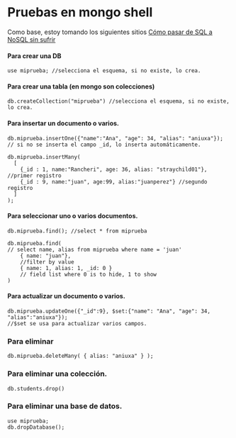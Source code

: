 # Pruebas en mongo shell

Como base, estoy tomando los siguientes sitios [Cómo pasar de SQL a NoSQL sin sufrir]

[Cómo pasar de SQL a NoSQL sin sufrir]: https://medium.com/techwomenc/como-pasar-de-sql-a-nosql-sin-sufrir-e34dd22349e5
[segunda parte]: https://medium.com/techwomenc/como-pasar-de-sql-a-nosql-sin-sufrir-2-b072b98b258f

#### Para crear una DB
    use miprueba; //selecciona el esquema, si no existe, lo crea.
    
#### Para crear una tabla (en mongo son colecciones)
    db.createCollection("miprueba") //selecciona el esquema, si no existe, lo crea.
    
#### Para insertar un documento o varios.
    db.miprueba.insertOne({"name":"Ana", "age": 34, "alias": "aniuxa"});
    // si no se inserta el campo _id, lo inserta automáticamente.
    
    db.miprueba.insertMany(
      [
        {_id : 1, name:"Rancheri", age: 36, alias: "straychild01"}, //primer registro
        {_id : 9, name:"juan", age:99, alias:"juanperez"} //segundo registro
      ]
    );
    
#### Para seleccionar uno o varios documentos.
    db.miprueba.find(); //select * from miprueba
    
    db.miprueba.find(
    // select name, alias from miprueba where name = 'juan'
	    { name: "juan"},
	    //filter by value
	    { name: 1, alias: 1, _id: 0 }
	    // field list where 0 is to hide, 1 to show
    )
    
#### Para actualizar un documento o varios.
    db.miprueba.updateOne({"_id":9}, $set:{"name": "Ana", "age": 34, "alias":"aniuxa"});
    //$set se usa para actualizar varios campos.
    
### Para eliminar
    db.miprueba.deleteMany( { alias: "aniuxa" } );
    
### Para eliminar una colección.
    db.students.drop()

### Para eliminar una base de datos.
    use miprueba;
    db.dropDatabase();

